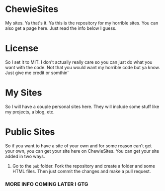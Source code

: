 # ChewieSites
My sites. Ya that's it. Ya this is the repository for my horrible sites. You can also get a page here. Just read the info below I guess.

# License
So I set it to MIT. I don't actually really care so you can just do what you want with the code. Not that you would want my horrible code but ya know. Just give me credit or somthin'

# My Sites
So I will have a couple personal sites here. They will include some stuff like my projects, a blog, etc.

# Public Sites
So if you want to have a site of your own and for some reason can't get your own, you can get your site here on ChewieSites. You can get your site added in two ways.
1. Go to the `pub` folder. Fork the repository and create a folder and some HTML files. Then just commit the changes and make a pull request.


### MORE INFO COMING LATER I GTG
